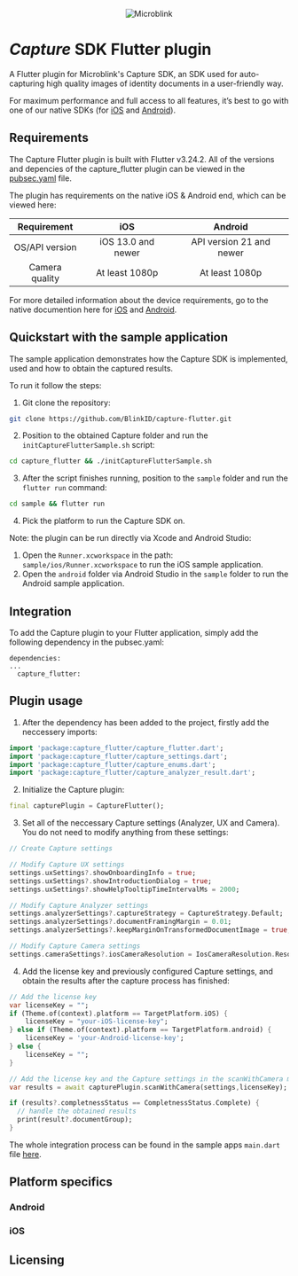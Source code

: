 <p align="center" >
  <img src="https://raw.githubusercontent.com/wiki/blinkid/blinkid-android/images/logo-microblink.png" alt="Microblink" title="Microblink">
</p>

# _Capture_ SDK Flutter plugin
A Flutter plugin for Microblink's Capture SDK, an SDK used for auto-capturing high quality images of identity documents in a user-friendly way.

For maximum performance and full access to all features, it’s best to go with one of our native SDKs (for [iOS](https://github.com/BlinkID/capture-ios) and [Android](https://github.com/BlinkID/capture-android)).

## Requirements
The Capture Flutter plugin is built with Flutter v3.24.2.
All of the versions and depencies of the capture_flutter plugin can be viewed in the [pubsec.yaml](https://github.com/BlinkID/capture-flutter/blob/main/capture_flutter/pubspec.yamll) file.

The plugin has requirements on the native iOS & Android end, which can be viewed here:

|   Requirement  	|         iOS        	|          Android         	|
|:--------------:	|:------------------:	|:------------------------:	|
| OS/API version 	| iOS 13.0 and newer 	| API version 21 and newer 	|
| Camera quality 	| At least 1080p     	| At least 1080p           	|

For more detailed information about the device requirements, go to the native documention here for [iOS](https://github.com/BlinkID/capture-ios?tab=readme-ov-file#-requirements) and [Android](https://github.com/BlinkID/capture-android?tab=readme-ov-file#-device-requirements).

## Quickstart with the sample application
The sample application demonstrates how the Capture SDK is implemented, used and how to obtain the captured results.

To run it follow the steps:
1. Git clone the repository:
```bash
git clone https://github.com/BlinkID/capture-flutter.git
```
2. Position to the obtained Capture folder and run the `initCaptureFlutterSample.sh` script:
```bash
cd capture_flutter && ./initCaptureFlutterSample.sh
```
3. After the script finishes running, position to the `sample` folder and run the `flutter run` command:
```bash
cd sample && flutter run
```
4. Pick the platform to run the Capture SDK on.

Note: the plugin can be run directly via Xcode and Android Studio:
1. Open the `Runner.xcworkspace` in the path: `sample/ios/Runner.xcworkspace` to run the iOS sample application.
2. Open the `android` folder via Android Studio in the `sample` folder to run the Android sample application.

## Integration
To add the Capture plugin to your Flutter application, simply add the following dependency in the pubsec.yaml:
```
dependencies:
...
  capture_flutter:
```

## Plugin usage
1. After the dependency has been added to the project, firstly add the neccessery imports:
```dart
import 'package:capture_flutter/capture_flutter.dart';
import 'package:capture_flutter/capture_settings.dart';
import 'package:capture_flutter/capture_enums.dart';
import 'package:capture_flutter/capture_analyzer_result.dart';
```
2. Initialize the Capture plugin:
```dart
final capturePlugin = CaptureFlutter();
```
3. Set all of the neccessary Capture settings (Analyzer, UX and Camera). You do not need to modify anything from these settings:
```dart
// Create Capture settings

// Modify Capture UX settings
settings.uxSettings?.showOnboardingInfo = true;
settings.uxSettings?.showIntroductionDialog = true;
settings.uxSettings?.showHelpTooltipTimeIntervalMs = 2000;

// Modify Capture Analyzer settings
settings.analyzerSettings?.captureStrategy = CaptureStrategy.Default;
settings.analyzerSettings?.documentFramingMargin = 0.01;
settings.analyzerSettings?.keepMarginOnTransformedDocumentImage = true;

// Modify Capture Camera settings
settings.cameraSettings?.iosCameraResolution = IosCameraResolution.Resolution4K;
```

4. Add the license key and previously configured Capture settings, and obtain the results after the capture process has finished:
```dart
// Add the license key
var licenseKey = "";
if (Theme.of(context).platform == TargetPlatform.iOS) {
    licenseKey = "your-iOS-license-key";
} else if (Theme.of(context).platform == TargetPlatform.android) {
    licenseKey = 'your-Android-license-key';
} else {
    licenseKey = "";
}

// Add the license key and the Capture settings in the scanWithCamera method
var results = await capturePlugin.scanWithCamera(settings,licenseKey);

if (results?.completnessStatus == CompletnessStatus.Complete) {
  // handle the obtained results
  print(result?.documentGroup);
}
```

The whole integration process can be found in the sample apps `main.dart` file [here](https://github.com/BlinkID/capture-flutter/blob/main/sample_files/main.dart).

## Platform specifics

### Android

### iOS

## Licensing
